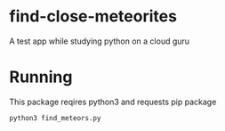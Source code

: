 # find-close-meteorites
A test app while studying python on a cloud guru

# Running
This package reqires python3 and requests pip package

`python3 find_meteors.py`

